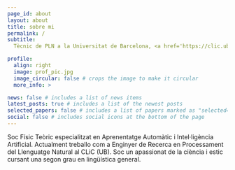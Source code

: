 ```yaml
---
page_id: about
layout: about
title: sobre mi
permalink: /
subtitle:
  Tècnic de PLN a la Universitat de Barcelona, <a href='https://clic.ub.edu/en/que-es-clic'</a>CLiC Group

profile:
  align: right
  image: prof_pic.jpg
  image_circular: false # crops the image to make it circular
  more_info: >

news: false # includes a list of news items
latest_posts: true # includes a list of the newest posts
selected_papers: false # includes a list of papers marked as "selected={true}"
social: false # includes social icons at the bottom of the page
---
```


Soc Físic Teòric especialitzat en Aprenentatge Automàtic i Intel·ligència Artificial.
Actualment treballo com a Enginyer de Recerca en Processament del Llenguatge Natural al CLiC (UB).
Soc un apassionat de la ciència i estic cursant una segon grau en lingüística general.

